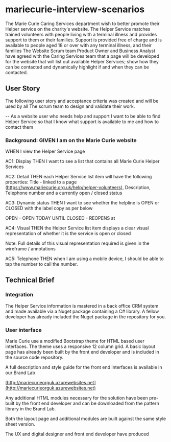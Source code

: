 # mariecurie-interview-scenarios

The Marie Curie Caring Services department wish to better promote their Helper service on the charity's website.
The Helper Service matches trained volunteers with people living with a terminal illness and provides support to them or their families. Support is provided free of charge and is available to people aged 18 or over with any terminal illness, and their families
The Website Scrum team Product Owner and Business Analyst have agreed with the Caring Services team that a page will be developed for the website that will list out available Helper Services; show how they can be contacted and dynamically highlight if and when they can be contacted.

## User Story
The following user story and acceptance criteria was created and will be used by all The scrum team to design and validate their work.

--
As a website user who needs help and support
I want to be able to find Helper Service
so that I know what support is available to me and how to contact them 

### Background: GIVEN I am on the Marie Curie website 

WHEN I view the Helper Service page

AC1: Display
THEN I want to see a list that contains all Marie Curie Helper Services

AC2: Detail
THEN each Helper Service list item will have the following properties: Title - linked to a page (https://www.mariecurie.org.uk/help/helper-volunteers), Description, Telephone number and a currently open / closed status

AC3: Dynamic status
THEN I want to see whether the helpline is OPEN or CLOSED with the label copy as per below

OPEN - OPEN TODAY UNTIL <closing time>
CLOSED - REOPENS <day> at <opening time>

AC4: Visual 
THEN the Helper Service list item displays a clear visual representation of whether it is the service is open or closed

Note: Full details of this visual representation required is given in the wireframe / annotations

AC5: Telephone
THEN when I am using a mobile device, I should be able to tap the number to call the number.


## Technical Brief

### Integration
The Helper Service information is mastered in a back office CRM system and made available via a Nuget package containing a C# library. A fellow developer has already included the Nuget package in the repository for you. 

### User interface
Marie Curie use a modified Bootstrap theme for HTML based user interfaces. The theme uses a responsive 12 column grid. A basic layout page has already been built by the front end developer and is included in the source code repository.

A full description and style guide for the front end interfaces is available in our Brand Lab

[http://mariecurieorguk.azurewebsites.net](http://mariecurieorguk.azurewebsites.net)

Any additional HTML modules necessary for the solution have been pre-built by the front end developer and can be downloaded from the pattern library in the Brand Lab.

Both the layout page and additional modules are built against the same style sheet version.

The UX and digital designer and front end developer have produced 




